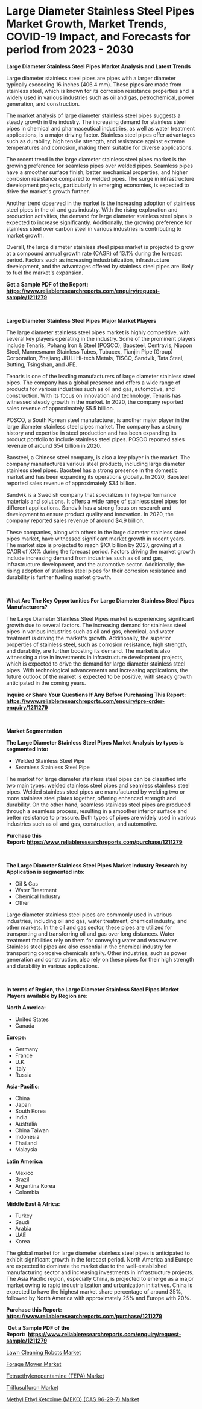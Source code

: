 <p><h1>Large Diameter Stainless Steel Pipes Market Growth, Market Trends, COVID-19 Impact, and Forecasts for period from 2023 - 2030</h1></p><p><strong>Large Diameter Stainless Steel Pipes Market Analysis and Latest Trends</strong></p>
<p><p>Large diameter stainless steel pipes are pipes with a larger diameter typically exceeding 16 inches (406.4 mm). These pipes are made from stainless steel, which is known for its corrosion resistance properties and is widely used in various industries such as oil and gas, petrochemical, power generation, and construction.</p><p>The market analysis of large diameter stainless steel pipes suggests a steady growth in the industry. The increasing demand for stainless steel pipes in chemical and pharmaceutical industries, as well as water treatment applications, is a major driving factor. Stainless steel pipes offer advantages such as durability, high tensile strength, and resistance against extreme temperatures and corrosion, making them suitable for diverse applications.</p><p>The recent trend in the large diameter stainless steel pipes market is the growing preference for seamless pipes over welded pipes. Seamless pipes have a smoother surface finish, better mechanical properties, and higher corrosion resistance compared to welded pipes. The surge in infrastructure development projects, particularly in emerging economies, is expected to drive the market's growth further.</p><p>Another trend observed in the market is the increasing adoption of stainless steel pipes in the oil and gas industry. With the rising exploration and production activities, the demand for large diameter stainless steel pipes is expected to increase significantly. Additionally, the growing preference for stainless steel over carbon steel in various industries is contributing to market growth.</p><p>Overall, the large diameter stainless steel pipes market is projected to grow at a compound annual growth rate (CAGR) of 13.1% during the forecast period. Factors such as increasing industrialization, infrastructure development, and the advantages offered by stainless steel pipes are likely to fuel the market's expansion.</p></p>
<p><strong>Get a Sample PDF of the Report:&nbsp; <a href="https://www.reliableresearchreports.com/enquiry/request-sample/1211279">https://www.reliableresearchreports.com/enquiry/request-sample/1211279</a></strong></p>
<p>&nbsp;</p>
<p><strong>Large Diameter Stainless Steel Pipes Major Market Players</strong></p>
<p><p>The large diameter stainless steel pipes market is highly competitive, with several key players operating in the industry. Some of the prominent players include Tenaris, Pohang Iron & Steel (POSCO), Baosteel, Centravis, Nippon Steel, Mannesmann Stainless Tubes, Tubacex, Tianjin Pipe (Group) Corporation, Zhejiang JIULI Hi-tech Metals, TISCO, Sandvik, Tata Steel, Butting, Tsingshan, and JFE.</p><p>Tenaris is one of the leading manufacturers of large diameter stainless steel pipes. The company has a global presence and offers a wide range of products for various industries such as oil and gas, automotive, and construction. With its focus on innovation and technology, Tenaris has witnessed steady growth in the market. In 2020, the company reported sales revenue of approximately $5.5 billion.</p><p>POSCO, a South Korean steel manufacturer, is another major player in the large diameter stainless steel pipes market. The company has a strong history and expertise in steel production and has been expanding its product portfolio to include stainless steel pipes. POSCO reported sales revenue of around $54 billion in 2020.</p><p>Baosteel, a Chinese steel company, is also a key player in the market. The company manufactures various steel products, including large diameter stainless steel pipes. Baosteel has a strong presence in the domestic market and has been expanding its operations globally. In 2020, Baosteel reported sales revenue of approximately $34 billion.</p><p>Sandvik is a Swedish company that specializes in high-performance materials and solutions. It offers a wide range of stainless steel pipes for different applications. Sandvik has a strong focus on research and development to ensure product quality and innovation. In 2020, the company reported sales revenue of around $4.9 billion.</p><p>These companies, along with others in the large diameter stainless steel pipes market, have witnessed significant market growth in recent years. The market size is projected to reach $XX billion by 2027, growing at a CAGR of XX% during the forecast period. Factors driving the market growth include increasing demand from industries such as oil and gas, infrastructure development, and the automotive sector. Additionally, the rising adoption of stainless steel pipes for their corrosion resistance and durability is further fueling market growth.</p></p>
<p>&nbsp;</p>
<p><strong>What Are The Key Opportunities For Large Diameter Stainless Steel Pipes Manufacturers?</strong></p>
<p><p>The Large Diameter Stainless Steel Pipes market is experiencing significant growth due to several factors. The increasing demand for stainless steel pipes in various industries such as oil and gas, chemical, and water treatment is driving the market's growth. Additionally, the superior properties of stainless steel, such as corrosion resistance, high strength, and durability, are further boosting its demand. The market is also witnessing a rise in investments in infrastructure development projects, which is expected to drive the demand for large diameter stainless steel pipes. With technological advancements and increasing applications, the future outlook of the market is expected to be positive, with steady growth anticipated in the coming years.</p></p>
<p><strong>Inquire or Share Your Questions If Any Before Purchasing This Report: <a href="https://www.reliableresearchreports.com/enquiry/pre-order-enquiry/1211279">https://www.reliableresearchreports.com/enquiry/pre-order-enquiry/1211279</a></strong></p>
<p>&nbsp;</p>
<p><strong>Market Segmentation</strong></p>
<p><strong>The Large Diameter Stainless Steel Pipes Market Analysis by types is segmented into:</strong></p>
<p><ul><li>Welded Stainless Steel Pipe</li><li>Seamless Stainless Steel Pipe</li></ul></p>
<p><p>The market for large diameter stainless steel pipes can be classified into two main types: welded stainless steel pipes and seamless stainless steel pipes. Welded stainless steel pipes are manufactured by welding two or more stainless steel plates together, offering enhanced strength and durability. On the other hand, seamless stainless steel pipes are produced through a seamless process, resulting in a smoother interior surface and better resistance to pressure. Both types of pipes are widely used in various industries such as oil and gas, construction, and automotive.</p></p>
<p><strong>Purchase this Report:&nbsp;<a href="https://www.reliableresearchreports.com/purchase/1211279">https://www.reliableresearchreports.com/purchase/1211279</a></strong></p>
<p>&nbsp;</p>
<p><strong>The Large Diameter Stainless Steel Pipes Market Industry Research by Application is segmented into:</strong></p>
<p><ul><li>Oil & Gas</li><li>Water Treatment</li><li>Chemical Industry</li><li>Other</li></ul></p>
<p><p>Large diameter stainless steel pipes are commonly used in various industries, including oil and gas, water treatment, chemical industry, and other markets. In the oil and gas sector, these pipes are utilized for transporting and transferring oil and gas over long distances. Water treatment facilities rely on them for conveying water and wastewater. Stainless steel pipes are also essential in the chemical industry for transporting corrosive chemicals safely. Other industries, such as power generation and construction, also rely on these pipes for their high strength and durability in various applications.</p></p>
<p>&nbsp;</p>
<p><strong>In terms of Region, the Large Diameter Stainless Steel Pipes Market Players available by Region are:</strong></p>
<p>
    <p> <strong> North America: </strong>
        <ul>
            <li>United States</li>
            <li>Canada</li>
        </ul>
        </p> 
    <p> <strong> Europe: </strong>
        <ul>
            <li>Germany</li>
            <li>France</li>
            <li>U.K.</li>
            <li>Italy</li>
            <li>Russia</li>
        </ul>
        </p> 
    <p> <strong> Asia-Pacific: </strong>
        <ul>
            <li>China</li>
            <li>Japan</li>
            <li>South Korea</li>
            <li>India</li>
            <li>Australia</li>
            <li>China Taiwan</li>
            <li>Indonesia</li>
            <li>Thailand</li>
            <li>Malaysia</li>
        </ul>
        </p> 
    <p> <strong> Latin America: </strong>
        <ul>
            <li>Mexico</li>
            <li>Brazil</li>
            <li>Argentina Korea</li>
            <li>Colombia</li>
        </ul>
        </p> 
    <p> <strong> Middle East & Africa: </strong>
        <ul>
            <li>Turkey</li>
            <li>Saudi</li>
            <li>Arabia</li>
            <li>UAE</li>
            <li>Korea</li>
        </ul>
    </p>
    </p>
<p><p>The global market for large diameter stainless steel pipes is anticipated to exhibit significant growth in the forecast period. North America and Europe are expected to dominate the market due to the well-established manufacturing sector and increasing investments in infrastructure projects. The Asia Pacific region, especially China, is projected to emerge as a major market owing to rapid industrialization and urbanization initiatives. China is expected to have the highest market share percentage of around 35%, followed by North America with approximately 25% and Europe with 20%.</p></p>
<p><strong>Purchase this Report: <a href="https://www.reliableresearchreports.com/purchase/1211279">https://www.reliableresearchreports.com/purchase/1211279</a></strong></p>
<p>&nbsp;<strong>Get a Sample PDF of the Report:&nbsp;&nbsp;<a href="https://www.reliableresearchreports.com/enquiry/request-sample/1211279">https://www.reliableresearchreports.com/enquiry/request-sample/1211279</a></strong></p>
<p><strong></strong></p>
<p><p><a href="https://github.com/dzharov81/Market-Research-Report-List-1/blob/main/lawn-cleaning-robots-market.md">Lawn Cleaning Robots Market</a></p><p><a href="https://github.com/scarol104/Market-Research-Report-List-1/blob/main/forage-mower-market.md">Forage Mower Market</a></p><p><a href="https://www.linkedin.com/pulse/tetraethylenepentamine-tepa-market-size-growth-forecast/">Tetraethylenepentamine (TEPA) Market</a></p><p><a href="https://medium.com/@ryansai15420/triflusulfuron-market-size-growth-forecast-2023-2030-014df9fead2e">Triflusulfuron Market</a></p><p><a href="https://www.linkedin.com/pulse/methyl-ethyl-ketoxime-meko-cas-96-29-7-market-challenges/">Methyl Ethyl Ketoxime (MEKO) (CAS 96-29-7) Market</a></p></p>